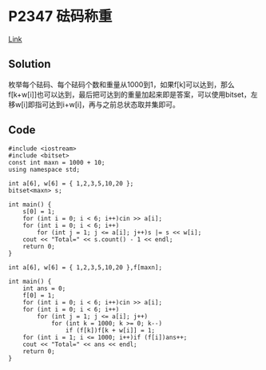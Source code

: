 # P2347 砝码称重

[Link](https://www.luogu.org/problemnew/show/P2347)

## Solution

枚举每个砝码、每个砝码个数和重量从1000到1，如果f[k]可以达到，那么f[k+w[i]]也可以达到，最后把可达到的重量加起来即是答案，可以使用bitset，左移w[i]即指可达到i+w[i]，再与之前总状态取并集即可。

## Code

    #include <iostream>
    #include <bitset>
    const int maxn = 1000 + 10;
    using namespace std;

    int a[6], w[6] = { 1,2,3,5,10,20 };
    bitset<maxn> s;

    int main() {
        s[0] = 1;
        for (int i = 0; i < 6; i++)cin >> a[i];
        for (int i = 0; i < 6; i++)
            for (int j = 1; j <= a[i]; j++)s |= s << w[i];
        cout << "Total=" << s.count() - 1 << endl;
        return 0;
    }

    int a[6], w[6] = { 1,2,3,5,10,20 },f[maxn];

    int main() {
        int ans = 0;
        f[0] = 1;
        for (int i = 0; i < 6; i++)cin >> a[i];
        for (int i = 0; i < 6; i++)
            for (int j = 1; j <= a[i]; j++)
                for (int k = 1000; k >= 0; k--)
                    if (f[k])f[k + w[i]] = 1;
        for (int i = 1; i <= 1000; i++)if (f[i])ans++;
        cout << "Total=" << ans << endl;
        return 0;
    }